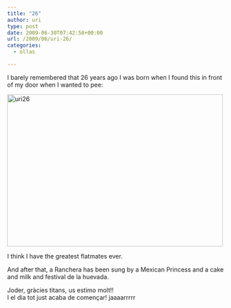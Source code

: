 ```yaml
---
title: "26"
author: uri
type: post
date: 2009-06-30T07:42:58+00:00
url: /2009/06/uri-26/
categories:
  - ollas

---
```

I barely remembered that 26 years ago I was born when I found this in front of my door when I wanted to pee:

[<img src="/wp-content/uploads/2009/06/uri26-500x354.jpg" alt="uri26" title="uri26" width="500" height="354" class="aligncenter size-medium wp-image-542" />][1]

I think I have the greatest flatmates ever.

And after that, a Ranchera has been sung by a Mexican Princess and a cake and milk and festival de la huevada.

Joder, gràcies titans, us estimo molt!!  
I el dia tot just acaba de començar! jaaaarrrrr

 [1]: /wp-content/uploads/2009/06/uri26.jpg